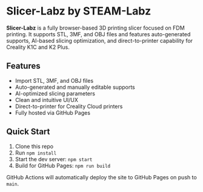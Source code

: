 # Slicer-Labz by STEAM-Labz

**Slicer-Labz** is a fully browser-based 3D printing slicer focused on FDM printing. It supports STL, 3MF, and OBJ files and features auto-generated supports, AI-based slicing optimization, and direct-to-printer capability for Creality K1C and K2 Plus.

## Features

- Import STL, 3MF, and OBJ files
- Auto-generated and manually editable supports
- AI-optimized slicing parameters
- Clean and intuitive UI/UX
- Direct-to-printer for Creality Cloud printers
- Fully hosted via GitHub Pages

## Quick Start

1. Clone this repo
2. Run `npm install`
3. Start the dev server: `npm start`
4. Build for GitHub Pages: `npm run build`

GitHub Actions will automatically deploy the site to GitHub Pages on push to `main`.
